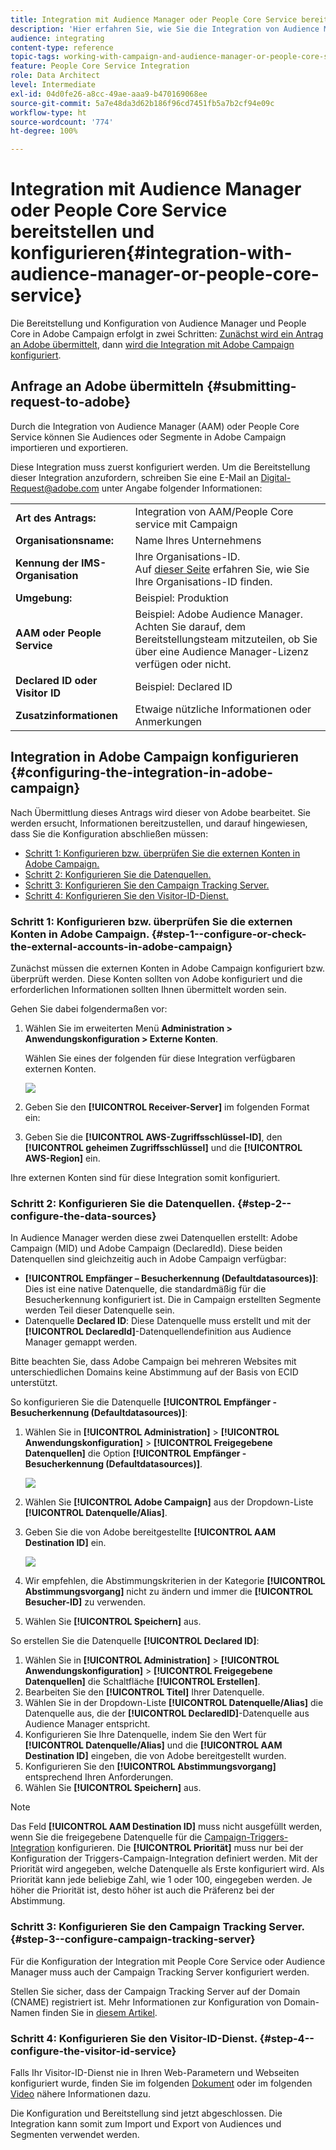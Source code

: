```yaml
---
title: Integration mit Audience Manager oder People Core Service bereitstellen und konfigurieren
description: 'Hier erfahren Sie, wie Sie die Integration von Audience Manager/People Core Service konfigurieren können, um Audiences oder Segmente in den unterschiedlichen Adobe Experience Cloud-Lösungen freizugeben. '
audience: integrating
content-type: reference
topic-tags: working-with-campaign-and-audience-manager-or-people-core-service
feature: People Core Service Integration
role: Data Architect
level: Intermediate
exl-id: 04d0fe26-a8cc-49ae-aaa9-b470169068ee
source-git-commit: 5a7e48da3d62b186f96cd7451fb5a7b2cf94e09c
workflow-type: ht
source-wordcount: '774'
ht-degree: 100%

---
```


# Integration mit Audience Manager oder People Core Service bereitstellen und konfigurieren{#integration-with-audience-manager-or-people-core-service}

Die Bereitstellung und Konfiguration von Audience Manager und People Core in Adobe Campaign erfolgt in zwei Schritten: [Zunächst wird ein Antrag an Adobe übermittelt](#submitting-request-to-adobe), dann [wird die Integration mit Adobe Campaign konfiguriert](#configuring-the-integration-in-adobe-campaign).

## Anfrage an Adobe übermitteln      {#submitting-request-to-adobe}

Durch die Integration von Audience Manager (AAM) oder People Core Service können Sie Audiences oder Segmente in Adobe Campaign importieren und exportieren.

Diese Integration muss zuerst konfiguriert werden. Um die Bereitstellung dieser Integration anzufordern, schreiben Sie eine E-Mail an [Digital-Request@adobe.com](mailto:Digital-Request@adobe.com) unter Angabe folgender Informationen:

<table> 
 <tbody> 
  <tr> 
   <td> <strong>Art des Antrags:</strong><br /> </td> 
   <td> Integration von AAM/People Core service mit Campaign </td> 
  </tr> 
  <tr> 
   <td> <strong>Organisationsname:</strong><br /> </td> 
   <td> Name Ihres Unternehmens </td> 
  </tr> 
  <tr> 
   <td> <strong>Kennung der IMS-Organisation</strong><br /> </td> 
   <td> Ihre Organisations-ID. <br> Auf <a href="https://experienceleague.adobe.com/docs/core-services/interface/administration/organizations.html?lang=de">dieser Seite</a> erfahren Sie, wie Sie Ihre Organisations-ID finden.</td> 
  </tr> 
  <tr> 
   <td> <strong>Umgebung:</strong><br /> </td> 
   <td> Beispiel: Produktion </td> 
  </tr> 
  <tr> 
   <td> <strong>AAM oder People Service</strong><br /> </td> 
   <td> Beispiel: Adobe Audience Manager. Achten Sie darauf, dem Bereitstellungsteam mitzuteilen, ob Sie über eine Audience Manager-Lizenz verfügen oder nicht.</td> 
  </tr> 
  <tr> 
   <td> <strong>Declared ID oder Visitor ID</strong><br /> </td> 
   <td> Beispiel: Declared ID </td> 
  </tr> 
  <tr> 
   <td> <strong>Zusatzinformationen</strong><br /> </td> 
   <td> Etwaige nützliche Informationen oder Anmerkungen </td> 
  </tr> 
 </tbody> 
</table>

## Integration in Adobe Campaign konfigurieren         {#configuring-the-integration-in-adobe-campaign}

Nach Übermittlung dieses Antrags wird dieser von Adobe bearbeitet. Sie werden ersucht, Informationen bereitzustellen, und darauf hingewiesen, dass Sie die Konfiguration abschließen müssen:

* [Schritt 1: Konfigurieren bzw. überprüfen Sie die externen Konten in Adobe Campaign.](#step-1--configure-or-check-the-external-accounts-in-adobe-campaign)
* [Schritt 2: Konfigurieren Sie die Datenquellen.](#step-2--configure-the-data-sources)
* [Schritt 3: Konfigurieren Sie den Campaign Tracking Server.](#step-3--configure-campaign-tracking-server)
* [Schritt 4: Konfigurieren Sie den Visitor-ID-Dienst.](#step-4--configure-the-visitor-id-service)

### Schritt 1: Konfigurieren bzw. überprüfen Sie die externen Konten in Adobe Campaign.   {#step-1--configure-or-check-the-external-accounts-in-adobe-campaign}

Zunächst müssen die externen Konten in Adobe Campaign konfiguriert bzw. überprüft werden. Diese Konten sollten von Adobe konfiguriert und die erforderlichen Informationen sollten Ihnen übermittelt worden sein.

Gehen Sie dabei folgendermaßen vor:

1. Wählen Sie im erweiterten Menü **Administration > Anwendungskonfiguration > Externe Konten**.

   Wählen Sie eines der folgenden für diese Integration verfügbaren externen Konten.

   ![](assets/integration_aam_1.png)

1. Geben Sie den **[!UICONTROL Receiver-Server]** im folgenden Format ein:
1. Geben Sie die **[!UICONTROL AWS-Zugriffsschlüssel-ID]**, den **[!UICONTROL geheimen Zugriffsschlüssel]** und die **[!UICONTROL AWS-Region]** ein.

Ihre externen Konten sind für diese Integration somit konfiguriert.

### Schritt 2: Konfigurieren Sie die Datenquellen.         {#step-2--configure-the-data-sources}

In Audience Manager werden diese zwei Datenquellen erstellt: Adobe Campaign (MID) und Adobe Campaign (DeclaredId). Diese beiden Datenquellen sind gleichzeitig auch in Adobe Campaign verfügbar:

* **[!UICONTROL Empfänger – Besucherkennung (Defaultdatasources)]**: Dies ist eine native Datenquelle, die standardmäßig für die Besucherkennung konfiguriert ist. Die in Campaign erstellten Segmente werden Teil dieser Datenquelle sein.
* Datenquelle **Declared ID**: Diese Datenquelle muss erstellt und mit der **[!UICONTROL DeclaredId]**-Datenquellendefinition aus Audience Manager gemappt werden.

Bitte beachten Sie, dass Adobe Campaign bei mehreren Websites mit unterschiedlichen Domains keine Abstimmung auf der Basis von ECID unterstützt.

So konfigurieren Sie die Datenquelle **[!UICONTROL Empfänger - Besucherkennung (Defaultdatasources)]**:

1. Wählen Sie in **[!UICONTROL Administration]** > **[!UICONTROL Anwendungskonfiguration]** > **[!UICONTROL Freigegebene Datenquellen]** die Option **[!UICONTROL Empfänger - Besucherkennung (Defaultdatasources)]**.

   ![](assets/integration_aam_2.png)

1. Wählen Sie **[!UICONTROL Adobe Campaign]** aus der Dropdown-Liste **[!UICONTROL Datenquelle/Alias]**.
1. Geben Sie die von Adobe bereitgestellte **[!UICONTROL AAM Destination ID]** ein.

   ![](assets/integration_aam_3.png)

1. Wir empfehlen, die Abstimmungskriterien in der Kategorie **[!UICONTROL Abstimmungsvorgang]** nicht zu ändern und immer die **[!UICONTROL Besucher-ID]** zu verwenden.
1. Wählen Sie **[!UICONTROL Speichern]** aus.

So erstellen Sie die Datenquelle **[!UICONTROL Declared ID]**:

1. Wählen Sie in **[!UICONTROL Administration]** > **[!UICONTROL Anwendungskonfiguration]** > **[!UICONTROL Freigegebene Datenquellen]** die Schaltfläche **[!UICONTROL Erstellen]**.
1. Bearbeiten Sie den **[!UICONTROL Titel]** Ihrer Datenquelle.
1. Wählen Sie in der Dropdown-Liste **[!UICONTROL Datenquelle/Alias]** die Datenquelle aus, die der **[!UICONTROL DeclaredID]**-Datenquelle aus Audience Manager entspricht.
1. Konfigurieren Sie Ihre Datenquelle, indem Sie den Wert für **[!UICONTROL Datenquelle/Alias]** und die **[!UICONTROL AAM Destination ID]** eingeben, die von Adobe bereitgestellt wurden.
1. Konfigurieren Sie den **[!UICONTROL Abstimmungsvorgang]** entsprechend Ihren Anforderungen.
1. Wählen Sie **[!UICONTROL Speichern]** aus.

>[!NOTE]
>
>Das Feld **[!UICONTROL AAM Destination ID]** muss nicht ausgefüllt werden, wenn Sie die freigegebene Datenquelle für die [Campaign-Triggers-Integration](../../integrating/using/configuring-triggers-in-experience-cloud.md) konfigurieren. Die **[!UICONTROL Priorität]** muss nur bei der Konfiguration der Triggers-Campaign-Integration definiert werden. Mit der Priorität wird angegeben, welche Datenquelle als Erste konfiguriert wird. Als Priorität kann jede beliebige Zahl, wie 1 oder 100, eingegeben werden. Je höher die Priorität ist, desto höher ist auch die Präferenz bei der Abstimmung.

### Schritt 3: Konfigurieren Sie den Campaign Tracking Server.         {#step-3--configure-campaign-tracking-server}

Für die Konfiguration der Integration mit People Core Service oder Audience Manager muss auch der Campaign Tracking Server konfiguriert werden.

Stellen Sie sicher, dass der Campaign Tracking Server auf der Domain (CNAME) registriert ist. Mehr Informationen zur Konfiguration von Domain-Namen finden Sie in [diesem Artikel](https://helpx.adobe.com/de/campaign/kb/domain-name-delegation.html).

### Schritt 4: Konfigurieren Sie den Visitor-ID-Dienst. {#step-4--configure-the-visitor-id-service}

Falls Ihr Visitor-ID-Dienst nie in Ihren Web-Parametern und Webseiten konfiguriert wurde, finden Sie im folgenden [Dokument](https://experienceleague.adobe.com/docs/id-service/using/implementation/setup-aam-analytics.html?lang=de) oder im folgenden [Video](https://helpx.adobe.com/de/marketing-cloud/how-to/email-marketing.html#step-two) nähere Informationen dazu.

Die Konfiguration und Bereitstellung sind jetzt abgeschlossen. Die Integration kann somit zum Import und Export von Audiences und Segmenten verwendet werden.

